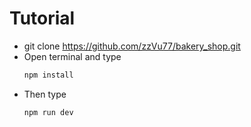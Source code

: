 # Tutorial

* git clone https://github.com/zzVu77/bakery_shop.git
* Open terminal and type
  ```bash
  npm install
  ```
* Then type
  ```bash
  npm run dev
  ```
